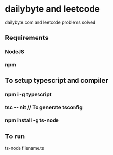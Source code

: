 # dailybyte and leetcode
dailybyte.com and leetcode problems solved

## Requirements
### NodeJS
### npm

## To setup typescript and compiler

### npm i -g typescript
### tsc --init // To generate tsconfig
### npm install -g ts-node



## To run

ts-node filename.ts
